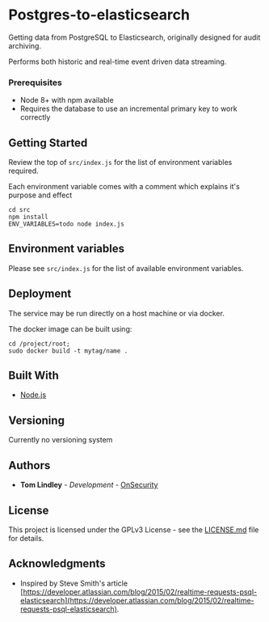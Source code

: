 # Postgres-to-elasticsearch

Getting data from PostgreSQL to Elasticsearch, originally designed for audit archiving.

Performs both historic and real-time event driven data streaming.

### Prerequisites

* Node 8+ with npm available
* Requires the database to use an incremental primary key to work correctly

## Getting Started

Review the top of `src/index.js` for the list of environment variables required.

Each environment variable comes with a comment which explains it's purpose and effect

```
cd src
npm install
ENV_VARIABLES=todo node index.js
```

## Environment variables

Please see `src/index.js` for the list of available environment variables.

## Deployment

The service may be run directly on a host machine or via docker.

The docker image can be built using:

```
cd /project/root;
sudo docker build -t mytag/name .
```
## Built With

* [Node.js](https://nodejs.org/en/)

## Versioning

Currently no versioning system

## Authors

* **Tom Lindley** - *Development* - [OnSecurity](https://www.onsecurity.co.uk/)

## License

This project is licensed under the GPLv3 License - see the [LICENSE.md](LICENSE.md) file for details.

## Acknowledgments

* Inspired by Steve Smith's article [https://developer.atlassian.com/blog/2015/02/realtime-requests-psql-elasticsearch](https://developer.atlassian.com/blog/2015/02/realtime-requests-psql-elasticsearch).
